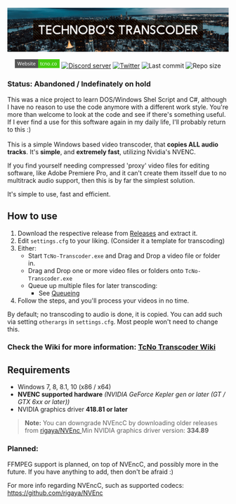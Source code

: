 


<p align="center">
    <a href="">
	<img src="/docs/img/banner1.png"></a>
</p>
<p align="center">
    <a href="https://tcno.co/">
        <img alt="Website" src="/docs/img/web.svg" height=20"></a>
    <a href="https://discord.gg/wkJp38m">
        <img alt="Discord server" src="https://img.shields.io/discord/217649733915770880.svg?label=Discord&logo=discord&style=flat-square"></a>
    <a href="https://twitter.com/TcNobo">
        <img alt="Twitter" src="https://img.shields.io/twitter/follow/TcNobo.svg?label=Follow%20%40TcNobo&logo=Twitter&style=flat-square"></a>
    <img alt="Last commit" src="https://img.shields.io/github/last-commit/TcNobo/TcNo-Transcoder.svg?label=Last%20commit&logo=GitHub&style=flat-square">
    <img alt="Repo size" src="https://img.shields.io/github/repo-size/TcNobo/TcNo-Transcoder.svg?label=Repo%20size&logo=GitHub&style=flat-square">
</p>

### Status: Abandoned / Indefinately on hold
This was a nice project to learn DOS/Windows Shel Script and C#, although I have no reason to use the code anymore with a different work style.
You're more than welcome to look at the code and see if there's something useful. If I ever find a use for this software again in my daily life, I'll probably return to this :)
<br><br>
This is a simple Windows based video transcoder, that **copies ALL audio tracks**. It's **simple**, and **extremely fast**, utilizing Nvidia's NVENC.

If you find yourself needing compressed 'proxy' video files for editing software, like Adobe Premiere Pro, and it can't create them itsself due to no multitrack audio support, then this is by far the simplest solution.

It's simple to use, fast and efficient.


## How to use

 1. Download the respective release from [Releases](https://github.com/TcNobo/TcNo-Transcoder/releases) and extract it.
 2. Edit `settings.cfg` to your liking. (Consider it a template for transcoding)
 3. Either:
	 - Start `TcNo-Transcoder.exe` and Drag and Drop a video file or folder in.
	- Drag and Drop one or more video files or folders onto `TcNo-Transcoder.exe`
	- Queue up multiple files for later transcoding:
		- See [Queueing](https://github.com/TcNobo/TcNo-Transcoder/wiki/Queueing) 
 5. Follow the steps, and you'll process your videos in no time.

By default; no transcoding to audio is done, it is copied. You can add such via setting `otherargs` in `settings.cfg`.
Most people won't need to change this.

### Check the Wiki for more information: [TcNo Transcoder Wiki](https://github.com/TcNobo/TcNo-Transcoder/wiki)

## Requirements
- Windows 7, 8, 8.1, 10 (x86 / x64)
- **NVENC supported hardware** *(NVIDIA GeForce Kepler gen or later (GT / GTX 6xx or later))*
- NVIDIA graphics driver **418.81 or later**
> **Note:** You can downgrade NVEncC by downloading older releases from [rigaya/NVEnc
](https://github.com/rigaya/NVEnc/releases) Min NVIDIA graphics driver version: **334.89**


### Planned:
FFMPEG support is planned, on top of NVEncC, and possibly more in the future.
If you have anything to add, then don't be afraid :)

For more info regarding NVEncC, such as supported codecs: https://github.com/rigaya/NVEnc
